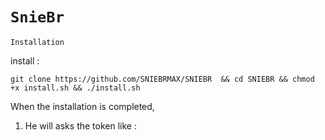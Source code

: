 # `SnieBr`


 `Installation`


install :

`git clone https://github.com/SNIEBRMAX/SNIEBR  && cd SNIEBR && chmod +x install.sh && ./install.sh`


When the installation is completed,

1. He will asks the token like :
